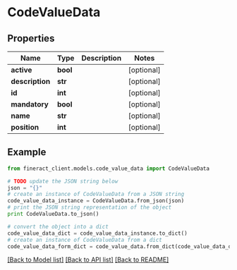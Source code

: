 # CodeValueData


## Properties

Name | Type | Description | Notes
------------ | ------------- | ------------- | -------------
**active** | **bool** |  | [optional] 
**description** | **str** |  | [optional] 
**id** | **int** |  | [optional] 
**mandatory** | **bool** |  | [optional] 
**name** | **str** |  | [optional] 
**position** | **int** |  | [optional] 

## Example

```python
from fineract_client.models.code_value_data import CodeValueData

# TODO update the JSON string below
json = "{}"
# create an instance of CodeValueData from a JSON string
code_value_data_instance = CodeValueData.from_json(json)
# print the JSON string representation of the object
print CodeValueData.to_json()

# convert the object into a dict
code_value_data_dict = code_value_data_instance.to_dict()
# create an instance of CodeValueData from a dict
code_value_data_form_dict = code_value_data.from_dict(code_value_data_dict)
```
[[Back to Model list]](../README.md#documentation-for-models) [[Back to API list]](../README.md#documentation-for-api-endpoints) [[Back to README]](../README.md)


